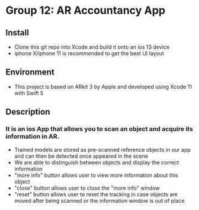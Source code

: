 # Group 12: AR Accountancy App

## Install
- Clone this git repo into Xcode and build it onto an ios 13 device
- iphone X/iphone 11 is recommended to get the best UI layout

## Environment
- This project is based on ARkit 3 by Apple and developed using Xcode 11 with Swift 5

## Description
### It is an ios App that allows you to scan an object and acquire its information in AR.

- Trained models are stored as pre-scanned reference objects in our app and can then be detected once appeared in the scene
- We are able to distinguish between objects and display the correct information
- "more info" button allows user to view more information about this object
- "close" button allows user to close the "more info" window
- "reset" button allows user to reset the tracking in case objects are moved after being scanned or the information window is out of place